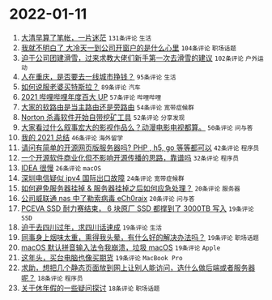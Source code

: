# 2022-01-11

1. [大清早算了笔帐，一片迷茫](https://www.v2ex.com/t/827464) `131条评论` `生活`
1. [我就不明白了 大冷天一到公司开窗户的是什么心里](https://www.v2ex.com/t/827466) `104条评论` `职场话题`
1. [迫于公司团建滑雪，过来求教大佬们新手第一次去滑雪的建议](https://www.v2ex.com/t/827478) `102条评论` `户外运动`
1. [人在重庆，是否要去一线城市挣钱？](https://www.v2ex.com/t/827471) `95条评论` `生活`
1. [如何说服老婆买特斯拉？](https://www.v2ex.com/t/827602) `89条评论` `汽车`
1. [2021 哔哩哔哩年度百大 UP](https://www.v2ex.com/t/827596) `57条评论` `哔哩哔哩`
1. [大家的软路由是当主路由还是旁路由](https://www.v2ex.com/t/827496) `54条评论` `宽带症候群`
1. [Norton 杀毒软件开始自带挖矿工具](https://www.v2ex.com/t/827461) `52条评论` `分享发现`
1. [大家看过什么叙事宏大的影视作品么？动漫电影电视都算。](https://www.v2ex.com/t/827579) `50条评论` `问与答`
1. [我的 2021 总结](https://www.v2ex.com/t/827460) `46条评论` `海外留学`
1. [请问有简单的开源网页版服务器吗? PHP , h5, go 等等都可以](https://www.v2ex.com/t/827519) `42条评论` `程序员`
1. [一个开源软件商业化但不影响开源传播的思路，靠谱吗](https://www.v2ex.com/t/827646) `32条评论` `程序员`
1. [IDEA 很慢](https://www.v2ex.com/t/827498) `26条评论` `macOS`
1. [深圳电信疑似 ipv4 国际出口故障](https://www.v2ex.com/t/827707) `24条评论` `宽带症候群`
1. [如何避免服务器挂掉 & 服务器挂掉之后如何应急处理？](https://www.v2ex.com/t/827664) `20条评论` `服务器`
1. [公司威联通 nas 中了勒索病毒 eCh0raix](https://www.v2ex.com/t/827514) `20条评论` `问与答`
1. [PCEVA SSD 耐力赛结束， 6 块原厂 SSD 都撑到了 3000TB 写入](https://www.v2ex.com/t/827690) `19条评论` `SSD`
1. [迫于去四川过年，求四川话速成](https://www.v2ex.com/t/827662) `19条评论` `生活`
1. [同事身上烟味太重，熏得我头晕，有什么好的解决办法吗？](https://www.v2ex.com/t/827633) `19条评论` `职场话题`
1. [macOS 默认拼音输入法令我崩溃，垃圾 macOS](https://www.v2ex.com/t/827546) `19条评论` `Apple`
1. [这年头，买台电脑也像买期货](https://www.v2ex.com/t/827535) `19条评论` `MacBook Pro`
1. [求助，想把几个静态页面放到网上让别人能访问，选什么做后端或者服务器呢？](https://www.v2ex.com/t/827576) `18条评论` `程序员`
1. [关于休年假的一些疑问探讨](https://www.v2ex.com/t/827574) `18条评论` `职场话题`
